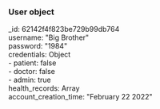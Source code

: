 ### User object 

_id: 62142f4f823be729b99db764  
username: "Big Brother"  
password: "1984"  
credentials: Object  
	- patient: false  
	- doctor: false  
	- admin: true  
health_records: Array  
account_creation_time: "February 22 2022"  
